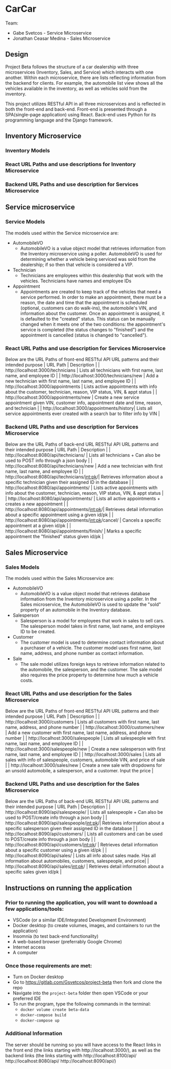 # CarCar

Team:

* Gabe Svetcos - Service Microservice
* Jonathan Ceasar Medina - Sales Microservice

## Design
Project Beta follows the structure of a car dealership with three microservices (Inventory, Sales, and Service) which interacts with one another.
Within each microservice, there are lists reflecting information from the backend for clients. For example, the automobile list view shows all the vehicles
available in the inventory, as well as vehicles sold from the inventory. 

This project utilizes RESTful API in all three microservices and is reflected in both the front-end and back-end.
Front-end is presented through a SPA(single-page application) using React. Back-end uses Python for its programming language and the Django framework. 

## Inventory Microservice
### Inventory Models
### React URL Paths and use descriptions for Inventory Microservice
### Backend URL Paths and use description for Services Microservice
## Service microservice
### Service Models
The models used within the Service microservice are:
* AutomobileVO
    * AutomobileVO is a value object model that retrieves information from the Inventory microservice using a poller. AutomobileVO is used for determining whether a vehicle being serviced was sold from the dealership; if so then that vehicle is considered a VIP.
* Technician
    * Technicians are employees within this dealership that work with the vehicles. Technicians have names and employee IDs
* Appointment
    * Appointments are created to keep track of the vehicles that need a service performed. In order to make an appointment, there must be a reason, the date and time that the appointment is scheduled (optional, customers can do walk-ins), the automobile's VIN, and information about the customer. Once an appointment is assigned, it is defaulted to the "created" status. This status can be manually changed when it meets one of the two conditions: the appointment's service is completed (the status changes to "finished") and the appointment is cancelled (status is changed to "cancelled").

### React URL Paths and use description for Services Microservice
Below are the URL Paths of front-end RESTful API URL patterns and their intended purpose
| URL Path                                  |                    Description                                                                               |
| http://localhost:3000/technicians         | Lists all technicians with first name, last name, and employee ID                                            |
| http://localhost:3000/technicians/new     | Add a new technician with first name, last name, and employee ID                                             |
| http://localhost:3000/appointments        | Lists active appointments with info about the customer, technician, reason, VIP status, VIN, & appt status   |
| http://localhost:3000/appointments/new    | Create a new service appointment given VIN, customer info, appointment date and time, reason, and technician |
| http://localhost:3000/appointments/history| Lists all service appointments ever created with a search bar to filter info by VIN                          |

### Backend URL Paths and use description for Services Microservice
Below are the URL Paths of back-end URL RESTful API URL patterns and their intended purpose
| URL Path                                     |                    Description                                                                               |
| http://localhost:8080/api/technicians/       | Lists all technicians + Can also be used to POST info through a json body                                    |
| http://localhost:8080/api/technicians/new    | Add a new technician with first name, last name, and employee ID                                             |
| http://localhost:8080/api/technicians/<int:pk>/| Retrieves information about a specific technician given their assigned ID in the database                  |
| http://localhost:8080/api/appointments/       | Lists active appointments with info about the customer, technician, reason, VIP status, VIN, & appt status  |
| http://localhost:8080/api/appointments/       | Lists all active appointments + creates a new appointment                                                   |
| http://localhost:8080/api/appointments/<int:pk>/| Retrieves detail information about a specific appointment using a given id/pk                             |
| http://localhost:8080/api/appointments/<int:pk>/cancel/ | Cancels a specific appointment at a given id/pk                                                   |
| http://localhost:8080/api/appointments/finish/ | Marks a specific appointment the "finished" status given id/pk                                             |

## Sales Microservice
### Sales Models 
The models used within the Sales Microservice are:
* AutomobileVO
    * AutomobileVO is a value object model that retrieves database information from the Inventory microservice using a poller. In the Sales microservice, the AutomobileVO is used to update the "sold" property of an automobile in the Inventory database.
* Salesperson 
    * Salesperson is a model for employees that work in sales to sell cars. The salesperson model takes in first name, last name, and employee ID to be created.
* Customer 
    * The customer model is used to determine contact information about a purchaser of a vehicle. The customer model uses first name, last name, address, and phone number as contact information.
* Sale
    * The sale model utilizes foreign keys to retrieve information related to the automobile, the salesperson, and the customer. The sale model also requires the price property to determine how much a vehicle costs. 
### React URL Paths and use description for the Sales Microservice
Below are the URL Paths of front-end RESTful API URL patterns and their intended purpose
| URL Path                                  |                    Description                                                                               |
| http://localhost:3000/customers           | Lists all customers with first name, last name, address, and phone number                                    |
| http://localhost:3000/customers/new       | Add a new customer with first name, last name, address, and phone number                                     |
| http://localhost:3000/salespeople         | Lists all salespeople with first name, last name, and employee ID                                            |
| http://localhost:3000/salespeople/new     | Create a new salesperson with first name, last name, and employee ID                                         |
| http://localhost:3000/sales               | Lists all sales with info of salespeople, customers, automobile VIN, and price of sale                       |
| http://localhost:3000/sales/new           | Create a new sale with dropdowns for an unsold automobile, a salesperson, and a customer. Input the price    |

### Backend URL Paths and use description for the Sales Microservice
Below are the URL Paths of back-end URL RESTful API URL patterns and their intended purpose
| URL Path                                      |                Description                                                                               |
| http://localhost:8090/api/salespeople/        | Lists all salespeople + Can also be used to POST/create info through a json body                         |
| http://localhost:8090/api/salespeople/<int:pk>/| Retrieves information about a specific salesperson given their assigned ID in the database              |
| http://localhost:8090/api/customers/           | Lists all customers and can be used to POST/create info through a json body                             |
| http://localhost:8090/api/customers/<int:pk>/ | Retrieves detail information about a specific customer using a given id/pk                               |
| http://localhost:8090/api/sales/              | Lists all info about sales made. Has all information about automobiles, customers, salespeople, and price|
| http://localhost:8090/api/sales/<int:pk>/     | Retrieves detail information about a specific sales given id/pk                                          |

## Instructions on running the application
### Prior to running the application, you will want to download a few applications/tools:
* VSCode (or a similar IDE/Integrated Development Environment)
* Docker desktop (to create volumes, images, and containers to run the application)
* Insomnia (to test back-end functionality)
* A web-based browser (preferrably Google Chrome) 
* Internet access
* A computer 
### Once those requirements are met:
* Turn on Docker desktop
* Go to https://gitlab.com/Gsvetcos/project-beta then fork and clone the repo
* Navigate into the `project-beta` folder then open VSCode or your preferred IDE
* To run the program, type the following commands in the terminal:
    * `docker volume create beta-data`
    * `docker-compose build`
    * `docker-compose up`
### Additional Information
The server should be running so you will have access to the React links in the front end (the links starting with http://localhost:3000/), as well as the backend links (the links starting with http://localhost:8100/api/ http://localhost:8080/api/ http://localhost:8090/api/)
